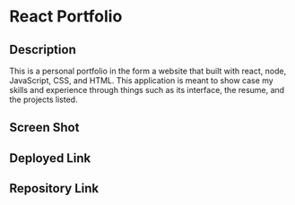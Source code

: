 # React Portfolio

## Description

This is a personal portfolio in the form a website that built with react, node, JavaScript, CSS, and HTML. This application is meant to show case my skills and experience through things such as its interface, the resume, and the projects listed.

## Screen Shot

## Deployed Link

## Repository Link
